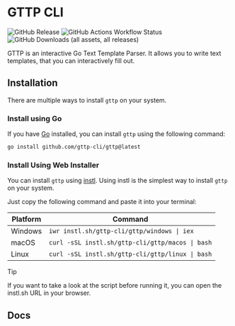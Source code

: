 <h1>GTTP CLI</h1>
<img alt="GitHub Release" src="https://img.shields.io/github/v/release/gttp-cli/gttp?style=flat-square">
<img alt="GitHub Actions Workflow Status" src="https://img.shields.io/github/actions/workflow/status/gttp-cli/gttp/build?style=flat-square">
<img alt="GitHub Downloads (all assets, all releases)" src="https://img.shields.io/github/downloads/gttp-cli/gttp/total?style=flat-square">


GTTP is an interactive Go Text Template Parser. It allows you to write text templates, that you can interactively fill
out.

## Installation

There are multiple ways to install `gttp` on your system.

### Install using Go

If you have [Go](https://go.dev) installed, you can install `gttp` using the following command:

```bash
go install github.com/gttp-cli/gttp@latest
```

### Install Using Web Installer

You can install `gttp` using [instl](https://instl.sh).
Using instl is the simplest way to install `gttp` on your system.

Just copy the following command and paste it into your terminal:

| Platform | Command |
| -------- | ------- |
| Windows  | `iwr instl.sh/gttp-cli/gttp/windows \| iex`      |
| macOS    | `curl -sSL instl.sh/gttp-cli/gttp/macos \| bash` |
| Linux    | `curl -sSL instl.sh/gttp-cli/gttp/linux \| bash` |

> [!TIP]
> If you want to take a look at the script before running it, you can open the instl.sh URL in your browser.

## Docs



